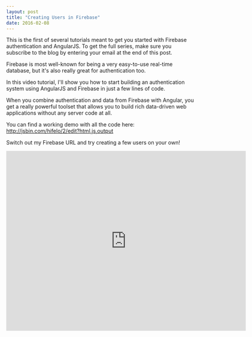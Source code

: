 ```yaml
---
layout: post
title: "Creating Users in Firebase"
date: 2016-02-08
---
```


This is the first of several tutorials meant to get you started with Firebase authentication and AngularJS. To get the full series, make sure you subscribe to the blog by entering your email at the end of this post.

Firebase is most well-known for being a very easy-to-use real-time database, but it's also really great for authentication too.

In this video tutorial, I'll show you how to start building an authentication system using AngularJS and Firebase in just a few lines of code.

When you combine authentication and data from Firebase with Angular, you get a really powerful toolset that allows you to build rich data-driven web applications without any server code at all.

You can find a working demo with all the code here:
<a href="http://jsbin.com/hifelo/2/edit?html,js,output" target="_blank">http://jsbin.com/hifelo/2/edit?html,js,output</a>

Switch out my Firebase URL and try creating a few users on your own!

<iframe width="640" height="480" src="https://www.youtube.com/embed/Tip1UBBu15E?rel=0" frameborder="0" allowfullscreen></iframe>
<br>

